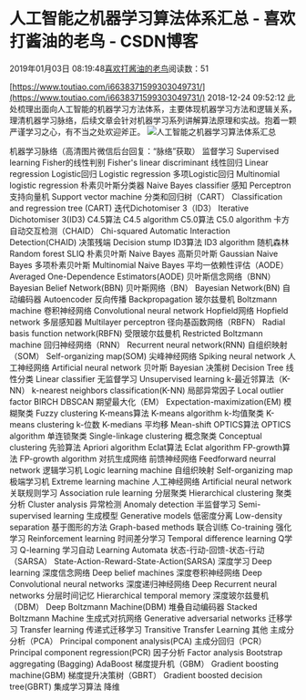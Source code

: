 
# 人工智能之机器学习算法体系汇总 - 喜欢打酱油的老鸟 - CSDN博客


2019年01月03日 08:19:48[喜欢打酱油的老鸟](https://me.csdn.net/weixin_42137700)阅读数：51


[https://www.toutiao.com/i6638371599303049731/](https://www.toutiao.com/i6638371599303049731/)
2018-12-24 09:52:12
此处梳理出面向人工智能的机器学习方法体系，主要体现机器学习方法和逻辑关系，理清机器学习脉络，后续文章会针对机器学习系列讲解算法原理和实战。抱着一颗严谨学习之心，有不当之处欢迎斧正。
![人工智能之机器学习算法体系汇总](http://p1.pstatp.com/large/pgc-image/25ee159f7bbb45fc990b55c2072245ac)

机器学习脉络（高清图片微信后台回复：“脉络”获取）
监督学习 Supervised learning
Fisher的线性判别 Fisher's linear discriminant
线性回归 Linear regression
Logistic回归 Logistic regression
多项Logistic回归 Multinomial logistic regression
朴素贝叶斯分类器 Naive Bayes classifier
感知 Perceptron
支持向量机 Support vector machine
分类和回归树（CART） Classification and regression tree (CART)
迭代Dichotomiser 3（ID3） Iterative Dichotomiser 3(ID3)
C4.5算法 C4.5 algorithm
C5.0算法 C5.0 algorithm
卡方自动交互检测（CHAID） Chi-squared Automatic Interaction Detection(CHAID)
决策残端 Decision stump
ID3算法 ID3 algorithm
随机森林 Random forest
SLIQ
朴素贝叶斯 Naive Bayes
高斯贝叶斯 Gaussian Naive Bayes
多项朴素贝叶斯 Multinomial Naive Bayes
平均一依赖性评估（AODE） Averaged One-Dependence Estimators(AODE)
贝叶斯信念网络（BNN） Bayesian Belief Network(BBN)
贝叶斯网络（BN） Bayesian Network(BN)
自动编码器 Autoencoder
反向传播 Backpropagation
玻尔兹曼机 Boltzmann machine
卷积神经网络 Convolutional neural network
Hopfield网络 Hopfield network
多层感知器 Multilayer perceptron
径向基函数网络（RBFN） Radial basis function network(RBFN)
受限玻尔兹曼机 Restricted Boltzmann machine
回归神经网络（RNN） Recurrent neural network(RNN)
自组织映射（SOM） Self-organizing map(SOM)
尖峰神经网络 Spiking neural network
人工神经网络 Artificial neural network
贝叶斯 Bayesian
决策树 Decision Tree
线性分类 Linear classifier
无监督学习 Unsupervised learning
k-最近邻算法（K-NN） k-nearest neighbors classification(K-NN)
局部异常因子 Local outlier factor
BIRCH
DBSCAN
期望最大化（EM） Expectation-maximization(EM)
模糊聚类 Fuzzy clustering
K-means算法 K-means algorithm
k-均值聚类 K-means clustering
k-位数 K-medians
平均移 Mean-shift
OPTICS算法 OPTICS algorithm
单连锁聚类 Single-linkage clustering
概念聚类 Conceptual clustering
先验算法 Apriori algorithm
Eclat算法 Eclat algorithm
FP-growth算法 FP-growth algorithm
对抗生成网络
前馈神经网络 Feedforward neurral network
逻辑学习机 Logic learning machine
自组织映射 Self-organizing map
极端学习机 Extreme learning machine
人工神经网络 Artificial neural network
关联规则学习 Association rule learning
分层聚类 Hierarchical clustering
聚类分析 Cluster analysis
异常检测 Anomaly detection
半监督学习 Semi-supervised learning
生成模型 Generative models
低密度分离 Low-density separation
基于图形的方法 Graph-based methods
联合训练 Co-training
强化学习 Reinforcement learning
时间差分学习 Temporal difference learning
Q学习 Q-learning
学习自动 Learning Automata
状态-行动-回馈-状态-行动（SARSA） State-Action-Reward-State-Action(SARSA)
深度学习 Deep learning
深度信念网络 Deep belief machines
深度卷积神经网络 Deep Convolutional neural networks
深度递归神经网络 Deep Recurrent neural networks
分层时间记忆 Hierarchical temporal memory
深度玻尔兹曼机（DBM） Deep Boltzmann Machine(DBM)
堆叠自动编码器 Stacked Boltzmann Machine
生成式对抗网络 Generative adversarial networks
迁移学习 Transfer learning
传递式迁移学习 Transitive Transfer Learning
其他
主成分分析（PCA） Principal component analysis(PCA)
主成分回归（PCR） Principal component regression(PCR)
因子分析 Factor analysis
Bootstrap aggregating (Bagging)
AdaBoost
梯度提升机（GBM） Gradient boosting machine(GBM)
梯度提升决策树（GBRT） Gradient boosted decision tree(GBRT)
集成学习算法
降维

